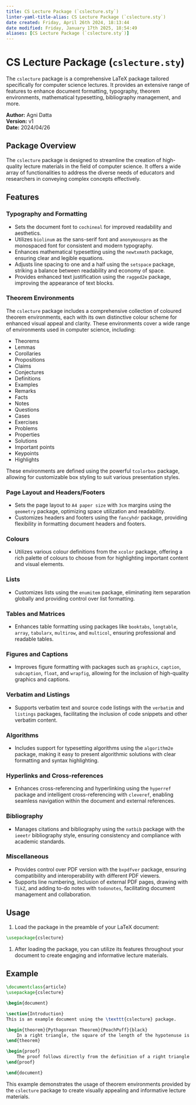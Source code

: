 ```yaml
---
title: CS Lecture Package (`cslecture.sty`)
linter-yaml-title-alias: CS Lecture Package (`cslecture.sty`)
date created: Friday, April 26th 2024, 18:13:44
date modified: Friday, January 17th 2025, 18:54:49
aliases: [CS Lecture Package (`cslecture.sty`)]
---
```


# CS Lecture Package (`cslecture.sty`)

The `cslecture` package is a comprehensive LaTeX package tailored specifically for computer science lectures. It provides an extensive range of features to enhance document formatting, typography, theorem environments, mathematical typesetting, bibliography management, and more.

**Author:** Agni Datta  
**Version:** v1  
**Date:** 2024/04/26

## Package Overview

The `cslecture` package is designed to streamline the creation of high-quality lecture materials in the field of computer science. It offers a wide array of functionalities to address the diverse needs of educators and researchers in conveying complex concepts effectively.

## Features

### Typography and Formatting

- Sets the document font to `cochineal` for improved readability and aesthetics.
- Utilizes `biolinum` as the sans-serif font and `anonymouspro` as the monospaced font for consistent and modern typography.
- Enhances mathematical typesetting using the `newtxmath` package, ensuring clear and legible equations.
- Adjusts line spacing to one and a half using the `setspace` package, striking a balance between readability and economy of space.
- Provides enhanced text justification using the `ragged2e` package, improving the appearance of text blocks.

### Theorem Environments

The `cslecture` package includes a comprehensive collection of coloured theorem environments, each with its own distinctive colour scheme for enhanced visual appeal and clarity. These environments cover a wide range of environments used in computer science, including:

- Theorems
- Lemmas
- Corollaries
- Propositions
- Claims
- Conjectures
- Definitions
- Examples
- Remarks
- Facts
- Notes
- Questions
- Cases
- Exercises
- Problems
- Properties
- Solutions
- Important points
- Keypoints
- Highlights

These environments are defined using the powerful `tcolorbox` package, allowing for customizable box styling to suit various presentation styles.

### Page Layout and Headers/Footers

- Sets the page layout to `A4 paper size` with `3cm` margins using the `geometry` package, optimizing space utilization and readability.
- Customizes headers and footers using the `fancyhdr` package, providing flexibility in formatting document headers and footers.

### Colours

- Utilizes various colour definitions from the `xcolor` package, offering a rich palette of colours to choose from for highlighting important content and visual elements.

### Lists

- Customizes lists using the `enumitem` package, eliminating item separation globally and providing control over list formatting.

### Tables and Matrices

- Enhances table formatting using packages like `booktabs`, `longtable`, `array`, `tabularx`, `multirow`, and `multicol`, ensuring professional and readable tables.

### Figures and Captions

- Improves figure formatting with packages such as `graphicx`, `caption`, `subcaption`, `float`, and `wrapfig`, allowing for the inclusion of high-quality graphics and captions.

### Verbatim and Listings

- Supports verbatim text and source code listings with the `verbatim` and `listings` packages, facilitating the inclusion of code snippets and other verbatim content.

### Algorithms

- Includes support for typesetting algorithms using the `algorithm2e` package, making it easy to present algorithmic solutions with clear formatting and syntax highlighting.

### Hyperlinks and Cross-references

- Enhances cross-referencing and hyperlinking using the `hyperref` package and intelligent cross-referencing with `cleveref`, enabling seamless navigation within the document and external references.

### Bibliography

- Manages citations and bibliography using the `natbib` package with the `ieeetr` bibliography style, ensuring consistency and compliance with academic standards.

### Miscellaneous

- Provides control over PDF version with the `bxpdfver` package, ensuring compatibility and interoperability with different PDF viewers.
- Supports line numbering, inclusion of external PDF pages, drawing with `TikZ`, and adding to-do notes with `todonotes`, facilitating document management and collaboration.

## Usage

1. Load the package in the preamble of your LaTeX document:

```latex
\usepackage{cslecture}
```

1. After loading the package, you can utilize its features throughout your document to create engaging and informative lecture materials.

## Example

```latex
\documentclass{article}
\usepackage{cslecture}

\begin{document}

\section{Introduction}
This is an example document using the \texttt{cslecture} package.

\begin{theorem}{Pythagorean Theorem}{PeachPuff}{black}
    In a right triangle, the square of the length of the hypotenuse is equal to the sum of the squares of the lengths of the other two sides.
\end{theorem}

\begin{proof}
    The proof follows directly from the definition of a right triangle and the Pythagorean theorem.
\end{proof}

\end{document}
```

This example demonstrates the usage of theorem environments provided by the `cslecture` package to create visually appealing and informative lecture materials.

